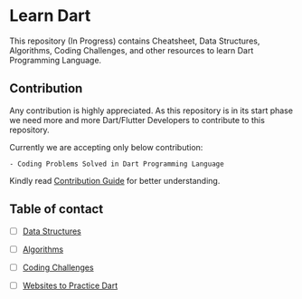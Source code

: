 # Learn Dart
This repository (In Progress) contains Cheatsheet, Data Structures, Algorithms, Coding Challenges, and other resources to learn Dart Programming Language.

## Contribution
Any contribution is highly appreciated. As this repository is in its start phase we need more and more Dart/Flutter Developers to contribute to this repository.

Currently we are accepting only below contribution:
    
    - Coding Problems Solved in Dart Programming Language
Kindly read [Contribution Guide](CONTRIBUTTING.md) for better understanding.

## Table of contact
- [ ] [Data Structures](lib/data-structures/README.md)
- [ ] [Algorithms](lib/algorithms/README.md)
- [ ] [Coding Challenges](lib/problem-solving/README.md)
- [ ] [Websites to Practice Dart](lib/resources/PracticeDart.md)







